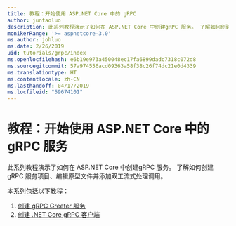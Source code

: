 ```yaml
---
title: 教程：开始使用 ASP.NET Core 中的 gRPC
author: juntaoluo
description: 此系列教程演示了如何在 ASP.NET Core 中创建gRPC 服务。 了解如何创建 gRPC 服务项目、编辑原型文件并添加双工流式处理调用。
monikerRange: '>= aspnetcore-3.0'
ms.author: johluo
ms.date: 2/26/2019
uid: tutorials/grpc/index
ms.openlocfilehash: e6b19e973a450048ec17fa6899dadc7318c072d8
ms.sourcegitcommit: 57a974556acd09363a58f38c26f74dc21e0d4339
ms.translationtype: HT
ms.contentlocale: zh-CN
ms.lasthandoff: 04/17/2019
ms.locfileid: "59674101"
---
```

# <a name="tutorial-get-started-with-grpc-service-in-aspnet-core"></a>教程：开始使用 ASP.NET Core 中的 gRPC 服务

此系列教程演示了如何在 ASP.NET Core 中创建gRPC 服务。 了解如何创建 gRPC 服务项目、编辑原型文件并添加双工流式处理调用。

本系列包括以下教程：

1. [创建 gRPC Greeter 服务](xref:tutorials/grpc/grpc-start)
2. [创建 .NET Core gRPC 客户端](xref:tutorials/grpc/grpc-client)

